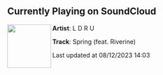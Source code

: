 ## Currently Playing on SoundCloud

[<img align="left" width="100" src="https://i1.sndcdn.com/artworks-svberByTmE0d-0-t500x500.jpg">](https://soundcloud.com/theldru/spring-feat-riverine)

**Artist**: L D R U 

**Track**: Spring (feat. Riverine)

Last updated at 08/12/2023 14:03
